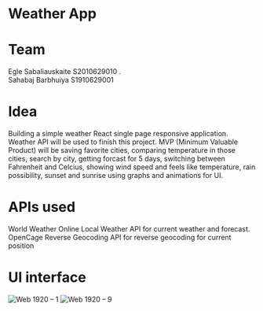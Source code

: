 # Weather App

# Team
Egle Sabaliauskaite S2010629010 .\
Sahabaj Barbhuiya S1910629001

# Idea
Building a simple weather React single page responsive application. Weather API will be used to finish this project. MVP (Minimum Valuable Product) will be saving favorite cities, comparing temperature in those cities, search by city, getting forcast for 5 days, switching between Fahrenheit and Celcius, showing wind speed and feels like temperature, rain possibility, sunset and sunrise using graphs and animations for UI.

# APIs used
World Weather Online Local Weather API for current weather and forecast.\
OpenCage Reverse Geocoding API for reverse geocoding for current position
 
# UI interface
![Web 1920 – 1](https://user-images.githubusercontent.com/56506266/113591225-ec7c4e00-9633-11eb-8dec-9a5be567626c.jpg)
![Web 1920 – 9](https://user-images.githubusercontent.com/56506266/113591250-f30ac580-9633-11eb-9fde-decb0fe6045e.jpg)
